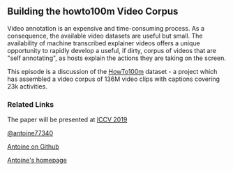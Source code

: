 ## Building the howto100m Video Corpus

 Video annotation is an expensive and time-consuming process. As a consequence, the available video datasets are useful but small. The availability of machine transcribed explainer videos offers a unique opportunity to rapidly develop a useful, if dirty, corpus of videos that are "self annotating", as hosts explain the actions they are taking on the screen.

 This episode is a discussion of the <a href= "https://www.di.ens.fr/willow/research/howto100m/">HowTo100m</a> dataset - a project which has assembled a video corpus of 136M video clips with captions covering 23k activities.

 <h3>Related Links</h3> The paper will be presented at <a href= "http://iccv2019.thecvf.com/">ICCV 2019</a>

 <a href="https://twitter.com/antoine77340">@antoine77340</a>

 <a href="https://github.com/antoine77340">Antoine on Github</a>

 <a href="https://www.di.ens.fr/~miech/">Antoine's homepage</a>
